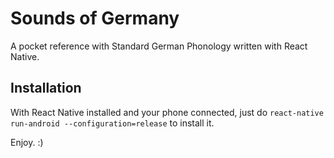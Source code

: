 # Sounds of Germany

A pocket reference with Standard German Phonology written with React Native.

## Installation

With React Native installed and your phone connected, just do `react-native run-android --configuration=release` to install it.

Enjoy. :)
